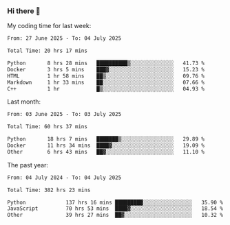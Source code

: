 ### Hi there 👋

My coding time for last week:

<!--START_SECTION:week-->

```txt
From: 27 June 2025 - To: 04 July 2025

Total Time: 20 hrs 17 mins

Python       8 hrs 28 mins   ██████████▒░░░░░░░░░░░░░░   41.73 %
Docker       3 hrs 5 mins    ███▓░░░░░░░░░░░░░░░░░░░░░   15.23 %
HTML         1 hr 58 mins    ██▒░░░░░░░░░░░░░░░░░░░░░░   09.76 %
Markdown     1 hr 33 mins    ██░░░░░░░░░░░░░░░░░░░░░░░   07.66 %
C++          1 hr            █▒░░░░░░░░░░░░░░░░░░░░░░░   04.93 %
```

<!--END_SECTION:week-->

Last month:

<!--START_SECTION:month-->

```txt
From: 03 June 2025 - To: 03 July 2025

Total Time: 60 hrs 37 mins

Python       18 hrs 7 mins   ███████▒░░░░░░░░░░░░░░░░░   29.89 %
Docker       11 hrs 34 mins  ████▓░░░░░░░░░░░░░░░░░░░░   19.09 %
Other        6 hrs 43 mins   ██▓░░░░░░░░░░░░░░░░░░░░░░   11.10 %
```

<!--END_SECTION:month-->

The past year:

<!--START_SECTION:year-->

```txt
From: 04 July 2024 - To: 04 July 2025

Total Time: 382 hrs 23 mins

Python             137 hrs 16 mins █████████░░░░░░░░░░░░░░░░   35.90 %
JavaScript         70 hrs 53 mins  ████▓░░░░░░░░░░░░░░░░░░░░   18.54 %
Other              39 hrs 27 mins  ██▓░░░░░░░░░░░░░░░░░░░░░░   10.32 %
```

<!--END_SECTION:year-->
